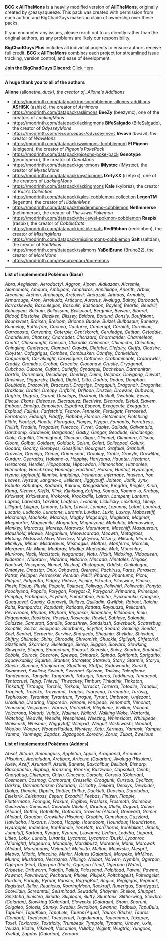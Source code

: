 **BCG x AllTheMons** is a heavily modified version of **AllTheMons**, originally created by @easysqueeze. This pack was created with permission from each author, and BigChadGuys makes no claim of ownership over these packs.

If you encounter any issues, please reach out to us directly rather than the original authors, as any problems are likely our responsibility.

**BigChadGuys Plus** includes all individual projects to ensure authors receive full credit. **BCG x AllTheMons** combines each project for streamlined issue tracking, version control, and ease of development.

**Join the BigChadGuys Discord**: [Click Here](https://discord.gg/bigchadguys)

---

**A huge thank you to all of the authors:**

**Allone** (allone*the_duck), the creator of \_Allone's Additions*
  - https://modrinth.com/datapack/notsocobblemon-allones-additions
**ASHISK** (ashisk), the creator of _Ashimons_
  - https://modrinth.com/datapack/ashimons
**BeeZy** (beezymc), one of the creators of _LackingMons_
  - https://modrinth.com/datapack/lackingmons
**BifeSalgado** (BifeSalgado), the creator of _OdysseyMons_
  - https://modrinth.com/resourcepack/odysseymons
**Bwavii** (bwavi), the creator of _WaviMons_
  - https://modrinth.com/datapack/wavimons-(cobblemon)
**El Pigeon** (elpigeon), the creator of _Pigeon's PokePack_
  - https://modrinth.com/datapack/pigeons-poke-pack
**Genotype** (genotypexd), the creator of _GenoMons_
  - https://modrinth.com/datapack/genomons
**iMystxc** (iMystxc), the creator of _MysticMons_
  - https://modrinth.com/datapack/mysticmons
**IZetyXX** (izetyxx), one of the creators of _LackingMons_
  - https://modrinth.com/datapack/lackingmons
**Kale** (kylbrez), the creator of _Kale's Collection_
  - https://modrinth.com/datapack/kales-cobblemon-collection
**LegenTM** (legentm), the creator of _HiddenMons_
  - https://modrinth.com/datapack/hiddenmons-cobblemon
**NetImmerse** (netimmerse), the creator of _The Jewel Pokemon_
  - https://modrinth.com/datapack/the-jewel-pokmon-cobblemon
**Raspix** (raspix), the creator of _CobbleCats_
  - https://modrinth.com/datapack/cobble-cats
**RedRibbon** (redriibbon), the creator of _MissingMons_
  - https://modrinth.com/datapack/missingmons-cobblemon
**Salt** (saltdan), the creator of _SaltMons_
  - https://modrinth.com/datapack/saltmons
**YaBoiBruno** (Bruno22), the creator of _MoreMons_
  - https://modrinth.com/resourcepack/moremons

---

**List of implemented Pokémon (Base)**

_Abra, Aegislash, Aerodactyl, Aggron, Aipom, Alakazam, Alcremie, Alomomola, Amaura, Ambipom, Ampharos, Annihilape, Anorith, Arbok, Arcanine, Archen, Archeops, Arctovish, Arctozolt, Ariados, Armaldo, Armarouge, Aron, Arrokuda, Articuno, Aurorus, Avalugg, Baltoy, Barboach, Barraskewda, Basculegion, Basculin, Bastiodon, Bayleef, Beartic, Beedrill, Beheeyem, Beldum, Bellossom, Bellsprout, Bergmite, Bewear, Bibarel, Bidoof, Blastoise, Blaziken, Blissey, Boldore, Boltund, Bonsly, Bouffalant, Bounsweet, Braixen, Breloom, Brionne, Budew, Buizel, Bulbasaur, Buneary, Bunnelby, Butterfree, Cacnea, Cacturne, Camerupt, Carbink, Carnivine, Carracosta, Carvanha, Caterpie, Centiskorch, Ceruledge, Cetitan, Cetoddle, Chandelure, Chansey, Charcadet, Charizard, Charmander, Charmeleon, Chatot, Chesnaught, Chespin, Chikorita, Chimchar, Chimecho, Chinchou, Chingling, Cinderace, Clamperl, Claydol, Clefable, Clefairy, Cleffa, Clodsire, Cloyster, Cofagrigus, Combee, Combusken, Comfey, Conkeldurr, Copperajah, Corviknight, Corvisquire, Cottonee, Crabominable, Crabrawler, Cradily, Cranidos, Crobat, Crocalor, Croconaw, Crustle, Cryogonal, Cubchoo, Cubone, Cufant, Cutiefly, Cyndaquil, Dachsbun, Darmanitan, Dartrix, Darumaka, Decidueye, Deerling, Deino, Delphox, Dewgong, Dewott, Dhelmise, Diggersby, Diglett, Diglett, Ditto, Dodrio, Doduo, Donphan, Doublade, Dracovish, Dracozolt, Dragalge, Dragapult, Dragonair, Dragonite, Drakloak, Dratini, Dreepy, Drifblim, Drifloon, Drizzile, Drowzee, Dubwool, Dugtrio, Dugtrio, Durant, Dusclops, Dusknoir, Duskull, Dwebble, Eevee, Eiscue, Ekans, Eldegoss, Electabuzz, Electivire, Electrode, Elekid, Elgyem, Emboar, Emolga, Empoleon, Espathra, Espeon, Exeggcute, Exeggutor, Exploud, Falinks, Farfetch'd, Fearow, Fennekin, Feraligatr, Ferroseed, Ferrothorn, Fidough, Flaaffy, Flabébé, Flareon, Fletchinder, Fletchling, Flittle, Floatzel, Floette, Floragato, Florges, Flygon, Fomantis, Forretress, Frillish, Froakie, Frogadier, Fuecoco, Furret, Gabite, Gallade, Galvantula, Garchomp, Gardevoir, Garganacl, Gastly, Gengar, Geodude, Gholdengo, Gible, Gigalith, Gimmighoul, Glaceon, Gligar, Glimmet, Glimmora, Gliscor, Gloom, Golbat, Goldeen, Golduck, Golem, Golett, Golisopod, Golurk, Goodra, Goomy, Gorebyss, Gossifleur, Gourgeist, Grafaiai, Granbull, Graveler, Greninja, Grimer, Grimmsnarl, Grookey, Grotle, Grovyle, Growlithe, Gurdurr, Gyarados, Hakamo-o, Happiny, Hariyama, Haunter, Heatmor, Heracross, Herdier, Hippopotas, Hippowdon, Hitmonchan, Hitmonlee, Hitmontop, Honchkrow, Honedge, Hoothoot, Horsea, Huntail, Hydreigon, Hypno, Igglybuff, Illumise, Impidimp, Incineroar, Infernape, Inteleon, Iron Leaves, Ivysaur, Jangmo-o, Jellicent, Jigglypuff, Jolteon, Joltik, Jynx, Kabuto, Kabutops, Kadabra, Kakuna, Kangaskhan, Kingdra, Kingler, Kirlia, Klang, Kleavor, Klefki, Klink, Klinklang, Koffing, Komala, Kommo-o, Krabby, Kricketot, Kricketune, Krokorok, Krookodile, Lairon, Lampent, Lanturn, Lapras, Larvesta, Larvitar, Leafeon, Lechonk, Lickilicky, Lickitung, Lileep, Lilligant, Lillipup, Linoone, Litten, Litwick, Lombre, Lopunny, Lotad, Loudred, Lucario, Ludicolo, Lunatone, Lurantis, Luvdisc, Luxio, Luxray, Mabosstiff, Machamp, Machoke, Machop, Magby, Magcargo, Magikarp, Magmar, Magmortar, Magnemite, Magneton, Magnezone, Makuhita, Mamoswine, Mankey, Maractus, Mareep, Marowak, Marshtomp, Maschiff, Masquerain, Maushold, Mawile, Meganium, Meowscarada, Meowth, Metagross, Metang, Metapod, Mew, Mewtwo, Mightyena, Milcery, Miltank, Mime Jr., Mimikyu, Minun, Misdreavus, Mismagius, Moltres, Monferno, Morelull, Morgrem, Mr. Mime, Mudbray, Mudkip, Mudsdale, Muk, Munchlax, Murkrow, Nacli, Naclstack, Naganadel, Natu, Nickit, Nidoking, Nidoqueen, Nidoran♀, Nidoran♂, Nidorina, Nidorino, Nincada, Ninetales, Ninjask, Noctowl, Nosepass, Numel, Nuzleaf, Obstagoon, Oddish, Oinkologne, Omanyte, Omastar, Onix, Oshawott, Overqwil, Pachirisu, Paras, Parasect, Patrat, Pelipper, Perrserker, Persian, Petilil, Phanpy, Phantump, Pichu, Pidgeot, Pidgeotto, Pidgey, Pidove, Pignite, Pikachu, Piloswine, Pineco, Pinsir, Piplup, Plusle, Poipole, Politoed, Poliwag, Poliwhirl, Poliwrath, Ponyta, Poochyena, Popplio, Porygon, Porygon-Z, Porygon2, Primarina, Primeape, Prinplup, Probopass, Psyduck, Pumpkaboo, Pupitar, Pyukumuku, Quagsire, Quaquaval, Quaxly, Quaxwell, Quilava, Quilladin, Qwilfish, Raboot, Raichu, Ralts, Rampardos, Rapidash, Raticate, Rattata, Rayquaza, Relicanth, Revavroom, Rhydon, Rhyhorn, Rhyperior, Ribombee, Rillaboom, Riolu, Roggenrola, Rookidee, Roselia, Roserade, Rowlet, Sableye, Salandit, Salazzle, Samurott, Sandile, Sandshrew, Sandslash, Sawsbuck, Scatterbug, Sceptile, Scizor, Scolipede, Scorbunny, Scyther, Seadra, Seaking, Seedot, Seel, Sentret, Serperior, Servine, Sharpedo, Shedinja, Shellder, Shieldon, Shiftry, Shiinotic, Shinx, Shroodle, Shroomish, Shuckle, Sigilyph, Sirfetch'd, Sizzlipede, Skarmory, Skeledirge, Skrelp, Sliggoo, Slowbro, Slowking, Slowpoke, Slugma, Smoochum, Sneasel, Sneasler, Snivy, Snorlax, Snubbull, Sobble, Solrock, Spearow, Spewpa, Spinarak, Spinda, Spiritomb, Sprigatito, Squawkabilly, Squirtle, Stantler, Staraptor, Staravia, Starly, Starmie, Staryu, Steelix, Steenee, Stonjourner, Stoutland, Stufful, Sudowoodo, Surskit, Swampert, Swellow, Swinub, Swoobat, Sylveon, Taillow, Talonflame, Tandemaus, Tangela, Tangrowth, Tatsugiri, Tauros, Teddiursa, Tentacool, Tentacruel, Tepig, Thievul, Thwackey, Timburr, Tinkatink, Tinkaton, Tinkatuff, Tirtouga, Torchic, Torkoal, Torracat, Torterra, Totodile, Tranquill, Trapinch, Treecko, Trevenant, Tropius, Tsareena, Turtonator, Turtwig, Typhlosion, Tyranitar, Tyrantrum, Tyrogue, Tyrunt, Umbreon, Unfezant, Ursaluna, Ursaring, Vaporeon, Varoom, Venipede, Venomoth, Venonat, Venusaur, Vespiquen, Vibrava, Victreebel, Vileplume, Vivillon, Volbeat, Volcarona, Voltorb, Vulpix, Wailmer, Wailord, Walking Wake, Wartortle, Watchog, Weavile, Weedle, Weepinbell, Weezing, Whimsicott, Whirlipede, Whiscash, Whismur, Wigglytuff, Wimpod, Wingull, Wishiwashi, Woobat, Wooloo, Wooper, WooperPaldea, Wyrdeer, Xatu, Xerneas, Yamask, Yamper, Yanma, Yanmega, Zapdos, Zigzagoon, Zoroark, Zorua, Zubat, Zweilous_

**List of implemented Pokémon (Addons)**

_Absol, Altaria, Amoonguss, Appletun, Applin, Araquanid, Arcanine (Hisuian), Archaludon, Arctibax, Articuno (Galarian), Avalugg (Hisuian), Axew, Azelf, Azumarill, Azurill, Banette, Baxcalibur, Bellibolt, Bisharp, Blacephalon, Blipbug, Bronzong, Bronzor, Buzzwole, Capsakid, Celebi, Charjabug, Chienpao, Chiyu, Cinccino, Corsola, Corsola (Galarian), Cosmoem, Cosmog, Cramorant, Cresselia, Croagunk, Cursola, Cyclizar, Darkrai, Darmanitanzen (Galarian), Delcatty, Delibird, Deoxys, Dewpider, Dialga, Diancie, Dipplin, Dottler, Drilbur, Ducklett, Duosion, Duraludon, Eelektrik, Eelektross, Espurr, Excadrill, Feebas, Finizen, Flapple, Fluttermane, Foongus, Fraxure, Frigibax, Froslass, Frosmoth, Galmeow, Gastrodon, Genesect, Geodude (Alolan), Giratina, Glalie, Gogoat, Golem (Alolan), Gothia, Gothitelle, Gothorita, Graveler (Alolan), Greavard, Grimer (Alolan), Groudon, Growlithe (Hisuian), Grubbin, Gumshoos, Guzzlord, Hawlucha, Haxorus, Hoopa, Hoppip, Houndoom, Houndour, Houndstone, Hydrapple, Indeedee, IronBundle, IronMoth, IronThorns, IronValiant, Jirachi, Jumpluff, Kartana, Kyogre, Kyurem, Leavanny, Ledian, Ledyba, Liepard, Litleo, Lokix, Lunala, Lurantis, Lycanroc, Lycanroc (Dusk), Lycanroc (Midnight), Magearna, Manaphy, Mandibuzz, Mareanie, Marill, Marowak (Alolan), Marshadow, Melmetal, Meloetta, Meltan, Meowstic, Mesprit, Metwo, Milotic, Minccino, Minior, Moltres (Galarian), Morpeko, MrMime, Munna, Musharna, Necrozma, Nihilego, Noibat, Noivern, Nymble, Ogerpon, Ogerpon (Fire), Ogerpon (Rock), Ogerpon (Teal), Ogerpon (Water), Orbeetle, Orthworm, Palafin, Palkia, Palossand, Palpitoad, Pawmi, Pawmo, Pawmot, Pawniward, Pecharunt, Phione, Pikipek, Poltchageist, Polteageist, Purrloin, Purugly, Pyroar, Rabsca, RagingBolt, Regice, Regigigas, Regirock, Registeel, Rellor, Reuniclus, RoaringMoon, Rockruff, Runerigus, Sandygast, Scovillain, Screamtail, Seismitoad, Sewaddle, Shaymin, Shellos, Shuppet, Sinistcha, Sinistea, Skiddo, Skiploom, Skitty, Skuntank, Slitherwing, Slowbro (Galarian), Slowking (Galarian), Slowpoke (Galarain), Snom, Snorunt, Solgaleo, Solosis, Stunky, Swablu, Swadloon, Swanna, Tadbulb, TapuBulu, TapuFini, TapuKoko, TapuLele, Tauros (Aqua), Tauros (Blaze), Tauros (Combat), Toedscool, Toedscruel, Togedemaru, Toucannon, Toxapex, Toxel, Toxicraok, Toxtricity, Trumbeak, Tympole, Tynamo, Unown, Uxie, Veluza, Victini, Vikavolt, Volcanion, Vullaby, Wiglett, Wugtrio, Yungoos, Yveltal, Zapdos (Galarian), Zeraora_
